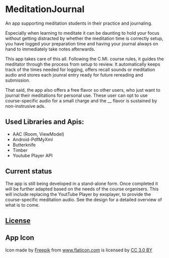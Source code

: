 # MeditationJournal

An app supporting meditation students in their practice and journaling.

Especially when learning to meditate it can be daunting to hold your focus without getting distracted by whether the meditation time is correctly setup, you have logged your preparation time and having your journal always on hand to immediately take notes afterwards.

This app takes care of this all. Following the C.MI. course rules, it guides the meditator through the process from setup to review. It automatically keeps track of the times needed for logging, offers recall sounds or meditation audio and stores each jounral entry ready for future rereading and submission.

That said, the app also offers a free flavor so other users, who just want to journal their meditations for personal use. These user can opt to use course-specific audio for a small charge and the __ flavor is sustained by non-instrusive ads.

## Used Libraries and Apis:

* AAC (Room, ViewModel)
* Android-PdfMyXml
* Butterknife
* Timber
* Youtube Player API

## Current status

The app is still being developed in a stand-alone form. Once completed it will be further adapted based on the needs of the course organisers. This will include replacing the YoutTube Player by exoplayer, to provide the course-specific meditation audio. See the design for a detailed overview of what is to come.

## [License](https://github.com/hpols/MedJour/blob/master/LICENSE)

## App Icon
Icon made by <a href="http://www.freepik.com" title="Freepik">Freepik</a> from <a href="https://www.flaticon.com/" title="Flaticon">www.flaticon.com</a> is licensed by <a href="http://creativecommons.org/licenses/by/3.0/" title="Creative Commons BY 3.0" target="_blank">CC 3.0 BY</a>
